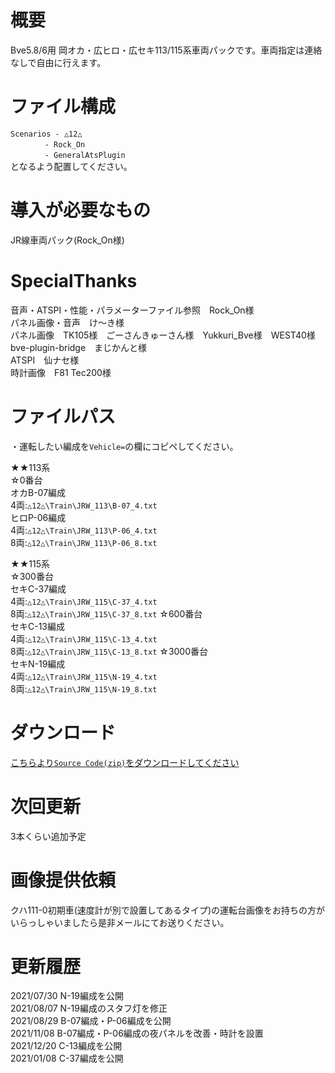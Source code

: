 # 概要
Bve5.8/6用 岡オカ・広ヒロ・広セキ113/115系車両パックです。車両指定は連絡なしで自由に行えます。  

# ファイル構成  
`Scenarios - △12△`  
`　　　　 - Rock_On`  
`　　　　 - GeneralAtsPlugin`  
となるよう配置してください。  

# 導入が必要なもの
JR線車両パック(Rock_On様)  

# SpecialThanks  
音声・ATSPI・性能・パラメーターファイル参照　Rock_On様  
パネル画像・音声　け〜き様  
パネル画像　TK105様　ごーさんきゅーさん様　Yukkuri_Bve様　WEST40様  
bve-plugin-bridge　まじかんと様  
ATSPI　仙ナセ様  
時計画像　F81 Tec200様


# ファイルパス  
・運転したい編成を`Vehicle=`の欄にコピペしてください。  

★★113系  
☆0番台  
オカB-07編成  
4両:`△12△\Train\JRW_113\B-07_4.txt`  
ヒロP-06編成  
4両:`△12△\Train\JRW_113\P-06_4.txt`  
8両:`△12△\Train\JRW_113\P-06_8.txt`  
  
★★115系  
☆300番台  
セキC-37編成  
4両:`△12△\Train\JRW_115\C-37_4.txt`  
8両:`△12△\Train\JRW_115\C-37_8.txt` 
☆600番台  
セキC-13編成  
4両:`△12△\Train\JRW_115\C-13_4.txt`  
8両:`△12△\Train\JRW_115\C-13_8.txt` 
☆3000番台  
セキN-19編成  
4両:`△12△\Train\JRW_115\N-19_4.txt`  
8両:`△12△\Train\JRW_115\N-19_8.txt`  

# ダウンロード  
[こちらより`Source Code(zip)`をダウンロードしてください](https://github.com/sankakujirusi12/Bve_Oka_Hiro_SekiTrainpack/releases/tag/1.1.2)

# 次回更新  
3本くらい追加予定  

# 画像提供依頼
クハ111-0初期車(速度計が別で設置してあるタイプ)の運転台画像をお持ちの方がいらっしゃいましたら是非メールにてお送りください。

# 更新履歴  
2021/07/30 N-19編成を公開  
2021/08/07 N-19編成のスタフ灯を修正  
2021/08/29 B-07編成・P-06編成を公開  
2021/11/08 B-07編成・P-06編成の夜パネルを改善・時計を設置  
2021/12/20 C-13編成を公開  
2021/01/08 C-37編成を公開  
